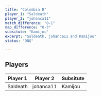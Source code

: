 ```yaml
---
title: "Colombia B"
player_1: "Saldeath"
player_2: "johanca11"
match_difference: "0-1"
map_difference: "0-3"
subsitute: "Kamijou"
excerpt: "Saldeath, johanca11 and Kamijou"
status: "DNQ"

---
```

## Players

| Player 1 | Player 2 | Subsitute |
| -- | -- | -- |
| Saldeath | johanca11 | Kamijou |
